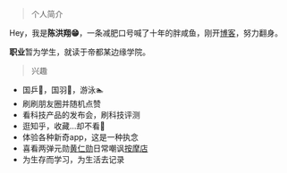> 个人简介  

Hey，我是**陈洪翔😁**，一条减肥口号喊了十年的胖咸鱼，刚开[博客](https://ashane.online)，努力翻身。

**职业**暂为学生，就读于帝都某边缘学院。

>兴趣

* 国乒🏓️，国羽🏸️，游泳🏊
* 刷刷朋友圈并随机点赞
* 看科技产品的发布会，刷科技评测
* 逛知乎，收藏…却不看🙈
* 体验各种新奇app，这是一种执念
* 喜看两弹元勋[黄仁勋](https://zh.wikipedia.org/wiki/黃仁勳)日常嘲讽[按摩店](https://zh.wikipedia.org/wiki/超威半导体)
* 为生存而学习，为生活去记录

 

